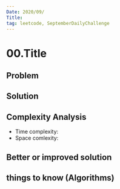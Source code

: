 ```yaml
---
Date: 2020/09/
Title: 
tag: leetcode, SeptemberDailyChallenge
---
```

# 00.Title

## Problem

## Solution

## Complexity Analysis
- Time complexity:
- Space comlexity:
## Better or improved solution

## things to know (Algorithms)
